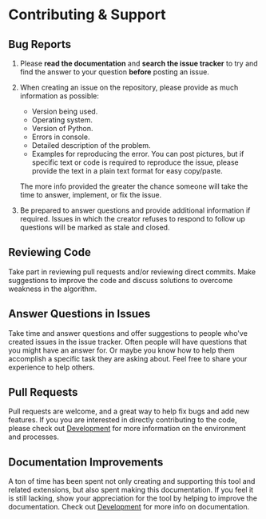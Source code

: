 # Contributing &amp; Support

## Bug Reports

1. Please **read the documentation** and **search the issue tracker** to try and find the answer to your question **before** posting an issue.

2. When creating an issue on the repository, please provide as much information as possible:

    - Version being used.
    - Operating system.
    - Version of Python.
    - Errors in console.
    - Detailed description of the problem.
    - Examples for reproducing the error.  You can post pictures, but if specific text or code is required to reproduce the issue, please provide the text in a plain text format for easy copy/paste.

    The more info provided the greater the chance someone will take the time to answer, implement, or fix the issue.

3. Be prepared to answer questions and provide additional information if required.  Issues in which the creator refuses to respond to follow up questions will be marked as stale and closed.

## Reviewing Code

Take part in reviewing pull requests and/or reviewing direct commits.  Make suggestions to improve the code and discuss solutions to overcome weakness in the algorithm.

## Answer Questions in Issues

Take time and answer questions and offer suggestions to people who've created issues in the issue tracker. Often people will have questions that you might have an answer for.  Or maybe you know how to help them accomplish a specific task they are asking about. Feel free to share your experience to help others.

## Pull Requests

Pull requests are welcome, and a great way to help fix bugs and add new features. If you you are interested in directly contributing to the code, please check out [Development](./development.md) for more information on the environment and processes.

## Documentation Improvements

A ton of time has been spent not only creating and supporting this tool and related extensions, but also spent making this documentation.  If you feel it is still lacking, show your appreciation for the tool by helping to improve the documentation. Check out [Development](./development.md) for more info on documentation.
